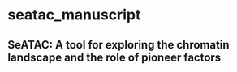 # seatac_manuscript

## SeATAC: A tool for exploring the chromatin landscape and the role of pioneer factors
